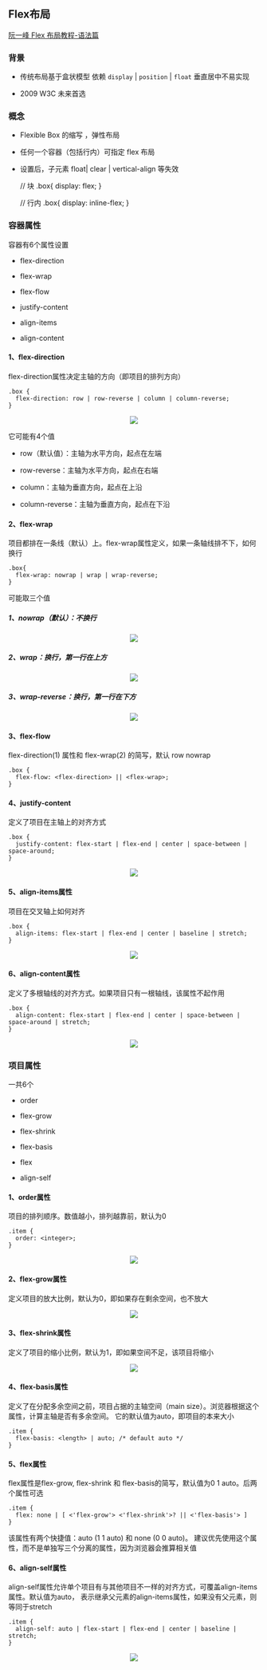 
## Flex布局

[阮一峰 Flex 布局教程-语法篇](http://www.ruanyifeng.com/blog/2015/07/flex-grammar.html)

### 背景

- 传统布局基于盒状模型 依赖 `display` | `position` | `float` 垂直居中不易实现

- 2009 W3C 未来首选

### 概念

 - Flexible Box 的缩写 ，弹性布局
 
 - 任何一个容器（包括行内）可指定 flex 布局
 
 - 设置后，子元素 float| clear | vertical-align 等失效
 
    
     // 块 
     .box{
       display: flex;
     }
      
     // 行内 
     .box{
       display: inline-flex;
     }
 
### 容器属性
     
容器有6个属性设置

- flex-direction

- flex-wrap

- flex-flow

- justify-content

- align-items

- align-content
     
#### 1、flex-direction
     
flex-direction属性决定主轴的方向（即项目的排列方向）     

    .box {
      flex-direction: row | row-reverse | column | column-reverse;
    }
     
 <div align=center>
    <img src="http://www.ruanyifeng.com/blogimg/asset/2015/bg2015071005.png">
 </div> 

它可能有4个值

- row（默认值）：主轴为水平方向，起点在左端

- row-reverse：主轴为水平方向，起点在右端

- column：主轴为垂直方向，起点在上沿

- column-reverse：主轴为垂直方向，起点在下沿
  
#### 2、flex-wrap  

项目都排在一条线（默认）上。flex-wrap属性定义，如果一条轴线排不下，如何换行

    .box{
      flex-wrap: nowrap | wrap | wrap-reverse;
    }
    
可能取三个值

##### 1、nowrap（默认）：不换行

<div align=center>
    <img src="http://www.ruanyifeng.com/blogimg/asset/2015/bg2015071007.png">
 </div> 

##### 2、wrap：换行，第一行在上方

<div align=center>
    <img src="http://www.ruanyifeng.com/blogimg/asset/2015/bg2015071008.jpg">
 </div> 

##### 3、wrap-reverse：换行，第一行在下方

<div align=center>
    <img src="http://www.ruanyifeng.com/blogimg/asset/2015/bg2015071009.jpg">
 </div> 
 
#### 3、flex-flow 
    
flex-direction(1) 属性和 flex-wrap(2) 的简写，默认 row nowrap

    .box {
      flex-flow: <flex-direction> || <flex-wrap>;
    }
    
#### 4、justify-content     

定义了项目在主轴上的对齐方式

    .box {
      justify-content: flex-start | flex-end | center | space-between | space-around;
    }

<div align=center>
    <img src="http://www.ruanyifeng.com/blogimg/asset/2015/bg2015071010.png">
</div>     

#### 5、align-items属性

项目在交叉轴上如何对齐

    .box {
      align-items: flex-start | flex-end | center | baseline | stretch;
    }
    
<div align=center>
    <img src="http://www.ruanyifeng.com/blogimg/asset/2015/bg2015071011.png">
</div>      

#### 6、align-content属性

定义了多根轴线的对齐方式。如果项目只有一根轴线，该属性不起作用

    .box {
      align-content: flex-start | flex-end | center | space-between | space-around | stretch;
    }
    
<div align=center>
    <img src="http://www.ruanyifeng.com/blogimg/asset/2015/bg2015071012.png">
</div>     

### 项目属性

一共6个

- order

- flex-grow

- flex-shrink

- flex-basis

- flex

- align-self

#### 1、order属性

项目的排列顺序。数值越小，排列越靠前，默认为0

    .item {
      order: <integer>;
    }
    
<div align=center>
    <img src="http://www.ruanyifeng.com/blogimg/asset/2015/bg2015071013.png">
</div>     
 
#### 2、flex-grow属性

定义项目的放大比例，默认为0，即如果存在剩余空间，也不放大

<div align=center>
    <img src="http://www.ruanyifeng.com/blogimg/asset/2015/bg2015071014.png">
</div> 

#### 3、flex-shrink属性

定义了项目的缩小比例，默认为1，即如果空间不足，该项目将缩小

<div align=center>
    <img src="http://www.ruanyifeng.com/blogimg/asset/2015/bg2015071015.jpg">
</div> 

#### 4、flex-basis属性

定义了在分配多余空间之前，项目占据的主轴空间（main size）。浏览器根据这个属性，计算主轴是否有多余空间。
它的默认值为auto，即项目的本来大小

    .item {
      flex-basis: <length> | auto; /* default auto */
    }

#### 5、flex属性

flex属性是flex-grow, flex-shrink 和 flex-basis的简写，默认值为0 1 auto。后两个属性可选

    .item {
      flex: none | [ <'flex-grow'> <'flex-shrink'>? || <'flex-basis'> ]
    }
    
该属性有两个快捷值：auto (1 1 auto) 和 none (0 0 auto)。
建议优先使用这个属性，而不是单独写三个分离的属性，因为浏览器会推算相关值

#### 6、align-self属性
    
align-self属性允许单个项目有与其他项目不一样的对齐方式，可覆盖align-items属性。默认值为auto，
表示继承父元素的align-items属性，如果没有父元素，则等同于stretch    

    .item {
      align-self: auto | flex-start | flex-end | center | baseline | stretch;
    }
    
<div align=center>
    <img src="http://www.ruanyifeng.com/blogimg/asset/2015/bg2015071016.png">
</div>    
    

